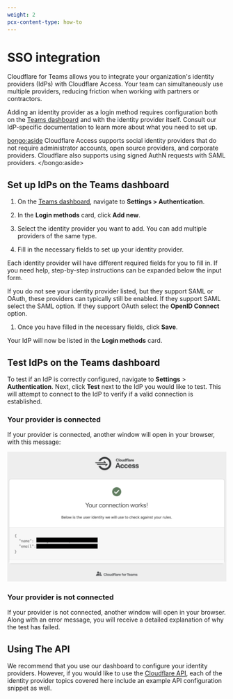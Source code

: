 ```yaml
---
weight: 2
pcx-content-type: how-to
---
```


# SSO integration

Cloudflare for Teams allows you to integrate your organization's identity providers (IdPs) with Cloudflare Access. Your team can simultaneously use multiple providers, reducing friction when working with partners or contractors.

Adding an identity provider as a login method requires configuration both on the [Teams dashboard](https://dash.teams.cloudflare.com) and with the identity provider itself. Consult our IdP-specific documentation to learn more about what you need to set up.

<bongo:aside>
Cloudflare Access supports social identity providers that do not require administrator accounts, open source providers, and corporate providers. Cloudflare also supports using signed AuthN requests with SAML providers.
</bongo:aside>

## Set up IdPs on the Teams dashboard

1. On the [Teams dashboard](https://dash.teams.cloudflare.com), navigate to **Settings > Authentication**.

1. In the **Login methods** card, click **Add new**.

1. Select the identity provider you want to add. You can add multiple providers of the same type.

1. Fill in the necessary fields to set up your identity provider.

Each identity provider will have different required fields for you to fill in. If you need help, step-by-step instructions can be expanded below the input form.

If you do not see your identity provider listed, but they support SAML or OAuth, these providers can typically still be enabled. If they support SAML select the SAML option. If they support OAuth select the **OpenID Connect** option.

1. Once you have filled in the necessary fields, click **Save**.

Your IdP will now be listed in the **Login methods** card.

## Test IdPs on the Teams dashboard

To test if an IdP is correctly configured, navigate to **Settings** > **Authentication**. Next, click **Test** next to the IdP you would like to test. This will attempt to connect to the IdP to verify if a valid connection is established.

### Your provider is connected

If your provider is connected, another window will open in your browser, with this message:

![Connected IdP](../../static/documentation/identity/connected-idp.png)

### Your provider is not connected

If your provider is not connected, another window will open in your browser. Along with an error message, you will receive a detailed explanation of why the test has failed.

## Using The API

We recommend that you use our dashboard to configure your identity providers. However, if you would like to use the [Cloudflare API](https://api.cloudflare.com/), each of the identity provider topics covered here include an example API configuration snippet as well.
